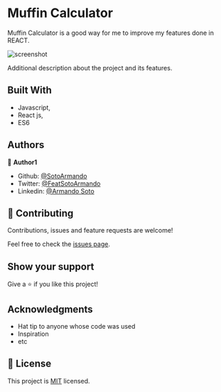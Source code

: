 # Muffin Calculator

Muffin Calculator is a good way for me to improve my features done in REACT.

![screenshot](./app_screenshot.png)

Additional description about the project and its features.

## Built With

- Javascript,
- React js,
- ES6


## Authors

👤 **Author1**

- Github: [@SotoArmando](https://github.com/SotoArmando)
- Twitter: [@FeatSotoArmando](https://twitter.com/FeatSotoArmando)
- Linkedin: [@Armando Soto](https://linkedin.com/armando-josé-soto-263455124)



## 🤝 Contributing

Contributions, issues and feature requests are welcome!

Feel free to check the [issues page](issues/).

## Show your support

Give a ⭐️ if you like this project!

## Acknowledgments

- Hat tip to anyone whose code was used
- Inspiration
- etc

## 📝 License

This project is [MIT](lic.url) licensed.
